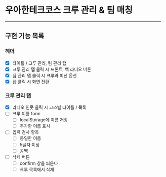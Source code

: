 # 우아한테크코스 크루 관리 & 팀 매칭

---

## 구현 기능 목록

### 헤더

- [x] 타이틀 / 크루 관리, 팀 관리 탭
- [x] 크루 관리 탭 클릭 시 프론트, 백 라디오 버튼
- [x] 팀 관리 탭 클릭 시 크루와 미션 옵션
- [x] 탭 클릭 시 화면 전환

### 크루 관리 탭

- [x] 라디오 인풋 클릭 시 코스별 타이틀 / 목록
- [ ] 크루 이름 form
  - [ ] localStorage에 이름 저장
  - [ ] 추가한 이름 표시
- [ ] 입력 검사 항목
  - [ ] 동일한 이름
  - [ ] 5글자 이상
  - [ ] 공백
- [ ] 삭제 버튼
  - [ ] confirm 창을 띄운다
  - [ ] 크루 목록에서 삭제
